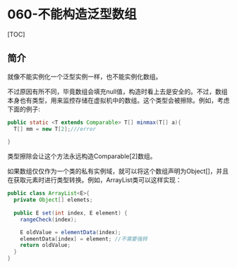 # 060-不能构造泛型数组

[TOC]

## 简介

就像不能实例化一个泛型实例一样，也不能实例化数组。

不过原因有所不同，毕竟数组会填充null值，构造时看上去是安全的。不过，数组本身也有类型，用来监控存储在虚拟机中的数组。这个类型会被擦除。例如，考虑下面的例子:

```java
public static <T extends Comparable> T[] minmax(T[] a){
  T[] mm = new T[2];///error
  
}
```

类型擦除会让这个方法永远构造Comparable[2]数组。

如果数组仅仅作为一个类的私有实例域，就可以将这个数组声明为Object[]，并且在获取元素时进行类型转换。例如，ArrayList类可以这样实现：

```java
public class ArrayList<E>{
  private Object[] elemets;
  
  public E set(int index, E element) {
    rangeCheck(index);

    E oldValue = elementData(index);
    elementData[index] = element; //不需要强转
    return oldValue;
  }
}
```

